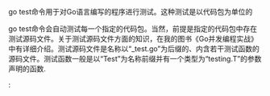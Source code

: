 

go test命令用于对Go语言编写的程序进行测试。这种测试是以代码包为单位的

go test命令会自动测试每一个指定的代码包。当然，前提是指定的代码包中存在测试源码文件。关于测试源码文件方面的知识，在我的图书《Go并发编程实战》中有详细介绍。测试源码文件是名称以“_test.go”为后缀的、内含若干测试函数的源码文件。测试函数一般是以“Test”为名称前缀并有一个类型为“testing.T”的参数声明的函数.



:
